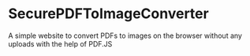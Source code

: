 # SecurePDFToImageConverter
A simple website to convert PDFs to images on the browser without any uploads with the help of PDF.JS
